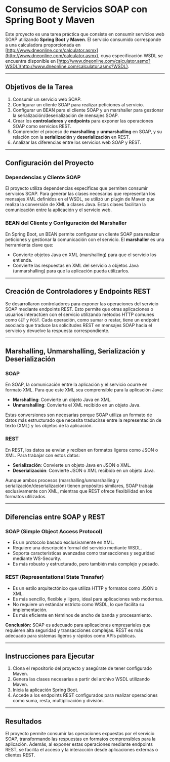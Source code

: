 # Consumo de Servicios SOAP con Spring Boot y Maven

Este proyecto es una tarea práctica que consiste en consumir servicios web SOAP utilizando **Spring Boot** y **Maven**. El servicio consumido corresponde a una calculadora proporcionada en [http://www.dneonline.com/calculator.asmx](http://www.dneonline.com/calculator.asmx), cuya especificación WSDL se encuentra disponible en [http://www.dneonline.com/calculator.asmx?WSDL](http://www.dneonline.com/calculator.asmx?WSDL).

---

## Objetivos de la Tarea
1. Consumir un servicio web SOAP.
2. Configurar un cliente SOAP para realizar peticiones al servicio.
3. Configurar un BEAN para el cliente SOAP y un marshaller para gestionar la serialización/deserialización de mensajes SOAP.
4. Crear los **controladores** y **endpoints** para exponer las operaciones SOAP como servicios REST.
5. Comprender el proceso de **marshalling** y **unmarshalling** en SOAP, y su relación con la **serialización** y **deserialización** en REST.
6. Analizar las diferencias entre los servicios web SOAP y REST.

---

## Configuración del Proyecto

### Dependencias y Cliente SOAP
El proyecto utiliza dependencias específicas que permiten consumir servicios SOAP. Para generar las clases necesarias que representan los mensajes XML definidos en el WSDL, se utilizó un plugin de Maven que realiza la conversión de XML a clases Java. Estas clases facilitan la comunicación entre la aplicación y el servicio web.

### BEAN del Cliente y Configuración del Marshaller
En Spring Boot, un BEAN permite configurar un cliente SOAP para realizar peticiones y gestionar la comunicación con el servicio. El **marshaller** es una herramienta clave que:
- Convierte objetos Java en XML (marshalling) para que el servicio los entienda.
- Convierte las respuestas en XML del servicio a objetos Java (unmarshalling) para que la aplicación pueda utilizarlos.

---

## Creación de Controladores y Endpoints REST
Se desarrollaron controladores para exponer las operaciones del servicio SOAP mediante endpoints REST. Esto permite que otras aplicaciones o usuarios interactúen con el servicio utilizando métodos HTTP comunes como `GET` y `POST`. Cada operación, como sumar o restar, tiene un endpoint asociado que traduce las solicitudes REST en mensajes SOAP hacia el servicio y devuelve la respuesta correspondiente.

---

## Marshalling, Unmarshalling, Serialización y Deserialización

### SOAP
En SOAP, la comunicación entre la aplicación y el servicio ocurre en formato XML. Para que este XML sea comprensible para la aplicación Java:
- **Marshalling**: Convierte un objeto Java en XML.
- **Unmarshalling**: Convierte el XML recibido en un objeto Java.

Estas conversiones son necesarias porque SOAP utiliza un formato de datos más estructurado que necesita traducirse entre la representación de texto (XML) y los objetos de la aplicación.

### REST
En REST, los datos se envían y reciben en formatos ligeros como JSON o XML. Para trabajar con estos datos:
- **Serialización**: Convierte un objeto Java en JSON o XML.
- **Deserialización**: Convierte JSON o XML recibido en un objeto Java.

Aunque ambos procesos (marshalling/unmarshalling y serialización/deserialización) tienen propósitos similares, SOAP trabaja exclusivamente con XML, mientras que REST ofrece flexibilidad en los formatos utilizados.

---

## Diferencias entre SOAP y REST

### SOAP (Simple Object Access Protocol)
- Es un protocolo basado exclusivamente en XML.
- Requiere una descripción formal del servicio mediante WSDL.
- Soporta características avanzadas como transacciones y seguridad mediante WS-Security.
- Es más robusto y estructurado, pero también más complejo y pesado.

### REST (Representational State Transfer)
- Es un estilo arquitectónico que utiliza HTTP y formatos como JSON o XML.
- Es más sencillo, flexible y ligero, ideal para aplicaciones web modernas.
- No requiere un estándar estricto como WSDL, lo que facilita su implementación.
- Es más eficiente en términos de ancho de banda y procesamiento.

**Conclusión:** SOAP es adecuado para aplicaciones empresariales que requieren alta seguridad y transacciones complejas. REST es más adecuado para sistemas ligeros y rápidos como APIs públicas.

---

## Instrucciones para Ejecutar
1. Clona el repositorio del proyecto y asegúrate de tener configurado Maven.
2. Genera las clases necesarias a partir del archivo WSDL utilizando Maven.
3. Inicia la aplicación Spring Boot.
4. Accede a los endpoints REST configurados para realizar operaciones como suma, resta, multiplicación y división.

---

## Resultados
El proyecto permite consumir las operaciones expuestas por el servicio SOAP, transformando las respuestas en formatos comprensibles para la aplicación. Además, al exponer estas operaciones mediante endpoints REST, se facilita el acceso y la interacción desde aplicaciones externas o clientes REST.
